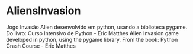 # AliensInvasion
Jogo Invasão Alien desenvolvido em python, usando a biblioteca pygame. Do livro: Curso Intensivo de Python - Eric Matthes Alien Invasion game developed in python, using the pygame library. From the book: Python Crash Course - Eric Matthes
